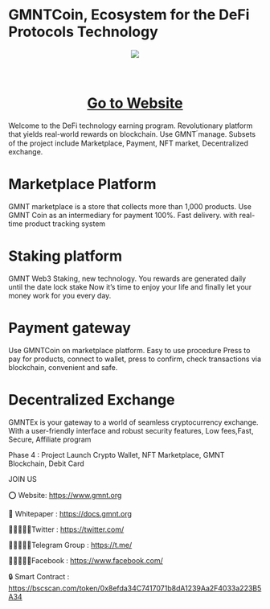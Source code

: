 # GMNTCoin, Ecosystem for the DeFi Protocols Technology
<div align="center"><img src="https://gmnt.org/wp-content/uploads/2024/02/cropped-231-1-removebg-preview.png" /><br />
</div>
<div align="center">
  <h1><br />
    <a href="https://www.gmnt.org/" target="_blank">Go to Website<br />
    </a></h1>
</div>
Welcome to the DeFi technology earning program. Revolutionary platform that yields real-world rewards on blockchain. Use GMNT  ์manage. Subsets of the project include Marketplace, Payment, NFT market, Decentralized exchange.

# Marketplace Platform
GMNT marketplace is a store that collects more than 1,000 products. Use GMNT Coin as an intermediary for payment 100%. Fast delivery. with real-time product tracking system

# Staking platform
GMNT Web3 Staking, new technology. You rewards are generated daily until the date lock stake Now it’s time to enjoy your life and finally let your money work for you every day.

# Payment gateway
Use GMNTCoin on marketplace platform. Easy to use procedure Press to pay for products, connect to wallet, press to confirm, check transactions via blockchain, convenient and safe.

# Decentralized Exchange
GMNTEx is your gateway to a world of seamless cryptocurrency exchange. With a user-friendly interface and robust security features, Low fees,Fast, Secure, Affiliate program

Phase 4 : Project Launch Crypto Wallet, NFT Marketplace, GMNT Blockchain, Debit Card

JOIN US

⭕ Website: https://www.gmnt.org

📄 Whitepaper : https://docs.gmnt.org

👨🏿‍🤝‍👨🏿Twitter : https://twitter.com/

👨🏿‍🤝‍👨🏿Telegram Group : https://t.me/

👨🏿‍🤝‍👨🏿Facebook : https://www.facebook.com/

🔒 Smart Contract : https://bscscan.com/token/0x8efda34C7417071b8dA1239Aa2F4033a223B5A34
